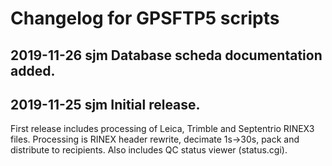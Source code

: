 # Changelog for GPSFTP5 scripts

## 2019-11-26	sjm	Database scheda documentation added.

## 2019-11-25	sjm	Initial release.
First release includes processing of Leica, Trimble and Septentrio RINEX3
files. Processing is RINEX header rewrite, decimate 1s->30s, pack
and distribute to recipients. Also includes QC status viewer (status.cgi).
